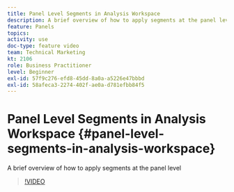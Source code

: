 ```yaml
---
title: Panel Level Segments in Analysis Workspace
description: A brief overview of how to apply segments at the panel level
feature: Panels
topics: 
activity: use
doc-type: feature video
team: Technical Marketing
kt: 2106
role: Business Practitioner
level: Beginner
exl-id: 57f9c276-efd8-45dd-8a0a-a5226e47bbbd
exl-id: 58afeca3-2274-402f-ae0a-d781efbb84f5
---
```

# Panel Level Segments in Analysis Workspace {#panel-level-segments-in-analysis-workspace}

A brief overview of how to apply segments at the panel level

>[!VIDEO](https://video.tv.adobe.com/v/24032/?quality=12)
